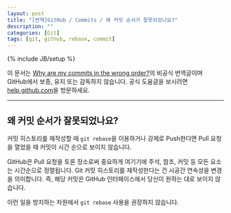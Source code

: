 ```yaml
---
layout: post
title: "[번역]GitHub / Commits / 왜 커밋 순서가 잘못되었나요?"
description: ""
categories: [Git]
tags: [git, github, rebase, commit]
---
```

{% include JB/setup %}

이 문서는 [Why are my commits in the wrong order?](https://help.github.com/articles/why-are-my-commits-in-the-wrong-order)의 비공식 번역글이며 GitHub에서 보증, 유지 또는 감독하지 않습니다. 공식 도움글을 보시려면 [help.github.com](https://help.github.com)을 방문하세요.

---

## 왜 커밋 순서가 잘못되었나요?

커밋 히스토리를 재작성할 때 `git rebase`을 이용하거나 강제로 Push한다면 Pull 요청을 열었을 때 커밋이 시간 순으로 보이지 않습니다.

GitHub은 Pull 요청을 토론 장소로써 중요하게 여기기에 주석, 참조, 커밋 등 모든 요소는 시간순으로 정렬됩니다. Git 커밋 히스토리를 재작성한다는 건 시공간 연속성을 변경을 의미합니다. 즉, 해당 커밋은 GitHub 인터페이스에서 당신이 원하는 대로 보이지 않습니다.

이런 일을 방지하는 차원에서 `git rebase` 사용을 권장하지 않습니다.